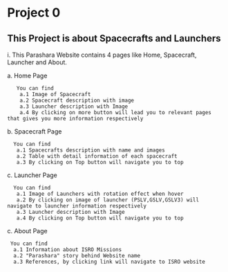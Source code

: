 # Project 0
## This Project is about Spacecrafts and Launchers ##
 i. This Parashara Website contains 4 pages like Home, Spacecraft, Launcher and About.
 
  a. Home Page
  
       You can find
        a.1 Image of Spacecraft
        a.2 Spacecraft description with image
        a.3 Launcher description with Image
        a.4 By clicking on more button will lead you to relevant pages that gives you more information respectively
        
  b. Spacecraft Page
  
      You can find
       a.1 Spacecrafts description with name and images
       a.2 Table with detail information of each spacecraft
       a.3 By clicking on Top button will navigate you to top
       
  c. Launcher Page
  
      You can find
       a.1 Image of Launchers with rotation effect when hover
       a.2 By clicking on image of launcher (PSLV,GSLV,GSLV3) will navigate to launcher information respectively
       a.3 Launcher description with Image
       a.4 By clicking on Top button will navigate you to top
       
 c. About Page
 
     You can find
      a.1 Information about ISRO Missions
      a.2 "Parashara" story behind Website name
      a.3 References, by clicking link will navigate to ISRO website
